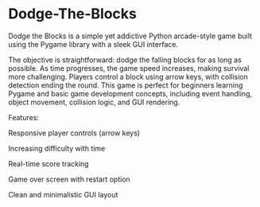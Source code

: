 # Dodge-The-Blocks
Dodge the Blocks is a simple yet addictive Python arcade-style game built using the Pygame library with a sleek GUI interface.

The objective is straightforward: dodge the falling blocks for as long as possible. As time progresses, the game speed increases, making survival more challenging. Players control a block using arrow keys, with collision detection ending the round. This game is perfect for beginners learning Pygame and basic game development concepts, including event handling, object movement, collision logic, and GUI rendering.

Features:

Responsive player controls (arrow keys)

Increasing difficulty with time

Real-time score tracking

Game over screen with restart option

Clean and minimalistic GUI layout
